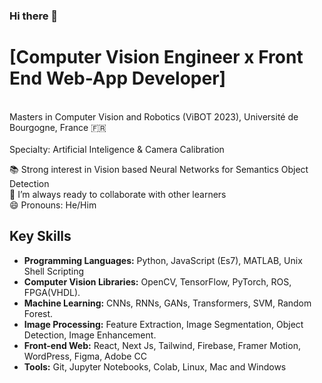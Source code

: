 ### Hi there 👋

<!-- -->
# [Computer Vision Engineer x Front End Web-App Developer]  
<br>Masters in Computer Vision and Robotics (ViBOT 2023), Université de Bourgogne, France 🇫🇷<br>
<br>Specialty: Artificial Inteligence & Camera Calibration <br>

📚 Strong interest in Vision based Neural Networks for Semantics Object Detection <br>
👯 I’m always ready to collaborate with other learners <br>
😄 Pronouns: He/Him

## Key Skills

- **Programming Languages:** Python, JavaScript (Es7), MATLAB, Unix Shell Scripting
- **Computer Vision Libraries:** OpenCV, TensorFlow, PyTorch, ROS, FPGA(VHDL).
- **Machine Learning:** CNNs, RNNs, GANs, Transformers, SVM, Random Forest.
- **Image Processing:** Feature Extraction, Image Segmentation, Object Detection, Image Enhancement.
- **Front-end Web:** React, Next Js, Tailwind, Firebase, Framer Motion, WordPress, Figma, Adobe CC
- **Tools:** Git, Jupyter Notebooks, Colab, Linux, Mac and Windows
